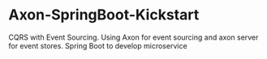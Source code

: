 # Axon-SpringBoot-Kickstart
CQRS with Event Sourcing. Using Axon for event sourcing and axon server for event stores. Spring Boot to develop microservice
